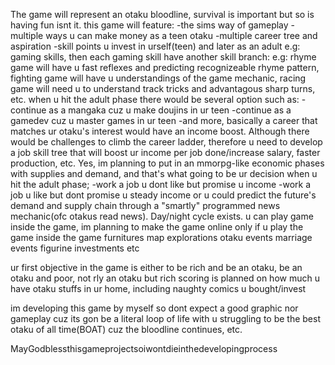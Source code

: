 The game will represent an otaku bloodline, survival is important but so is having fun isnt it. 
this game will feature:
-the sims way of gameplay
-multiple ways u can make money as a teen otaku 
-multiple career tree and aspiration
-skill points u invest in urself(teen) and later as an adult
e.g: gaming skills, then each gaming skill have another skill branch:
e.g: rhyme game will have u fast reflexes and predicting recognizeable rhyme pattern, fighting game will have u understandings of the game mechanic,
racing game will need u to understand track tricks and advantagous sharp turns, etc. 
when u hit the adult phase there would be several option such as:
-continue as a mangaka cuz u make doujins in ur teen
-continue as a gamedev cuz u master games in ur teen
-and more, basically a career that matches ur otaku's interest would have an income boost. 
Although there would be challenges to climb the career ladder, therefore u need to develop a job skill tree that will boost ur income per job done/increase salary,
faster production, etc.
Yes, im planning to put in an mmorpg-like economic phases with supplies and demand, and that's what going to be ur decision when u hit the adult phase;
-work a job u dont like but promise u income
-work a job u like but dont promise u steady income
or u could predict the future's demand and supply chain through a "smartly" programmed news mechanic(ofc otakus read news).
Day/night cycle exists.
u can play game inside the game, im planning to make the game online only if u play the game inside the game
furnitures
map explorations
otaku events
marriage events
figurine investments
etc

ur first objective in the game is either to be rich and be an otaku, be an otaku and poor, not rly an otaku but rich
scoring is planned on how much u have otaku stuffs in ur home, including naughty comics u bought/invest

im developing this game by myself so dont expect a good graphic nor gameplay cuz its gon be a literal loop of life with u struggling to be the best otaku of all time(BOAT) cuz
the bloodline continues, etc. 

MayGodblessthisgameprojectsoiwontdieinthedevelopingprocess
